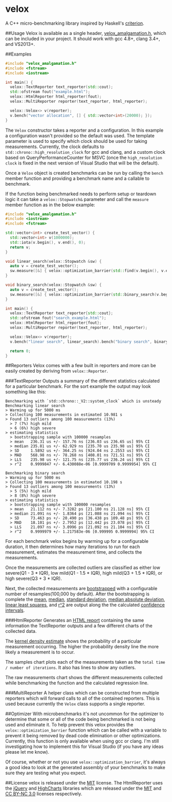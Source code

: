 velox
=====

A C++ micro-benchmarking library inspired by Haskell's [criterion](https://hackage.haskell.org/package/criterion).

##Usage
Velox is available as a single header, [velox_amalgamation.h](https://raw.githubusercontent.com/ctrychta/velox/master/amalgamation/velox_amalgamation.h), which can be included in your project.  It should work with gcc 4.8+, clang 3.4+, and VS2013+.

##Examples
```cpp
#include "velox_amalgamation.h"
#include <fstream>
#include <iostream>

int main() {
  velox::TextReporter text_reporter(std::cout);
  std::ofstream fout("example.html");
  velox::HtmlReporter html_reporter(fout);
  velox::MultiReporter reporter(text_reporter, html_reporter);

  velox::Velox<> v(reporter);
  v.bench("vector allocation", [] { std::vector<int>(20000); });
}
```

The `Velox` constructor takes a reporter and a configuration.  In this example a configuration wasn't provided so the default was used.  The template parameter is used to specify which clock should be used for taking measurements.  Currently, the clock defaults to `std::chrono::high_resolution_clock` for gcc and clang, and a custom clock based on QueryPerformanceCounter for MSVC (once the `high_resolution clock` is fixed in the next version of Visual Studio that will be the default).

Once a `Velox` object is created benchmarks can be run by calling the `bench` member function and providing a benchmark name and a callable to benchmark.

If the function being benchmarked needs to perform setup or teardown logic it can take a `velox::Stopwatch&` parameter and call the `measure` member function as in the below example:

```cpp
#include "velox_amalgamation.h"
#include <iostream>
#include <fstream>

std::vector<int> create_test_vector() {
  std::vector<int> v(1000000);
  std::iota(v.begin(), v.end(), 0);
  return v;
}

void linear_search(velox::Stopwatch &sw) {
  auto v = create_test_vector();
  sw.measure([&] { velox::optimization_barrier(std::find(v.begin(), v.end(), 984760)); });
}

void binary_search(velox::Stopwatch &sw) {
  auto v = create_test_vector();
  sw.measure([&] { velox::optimization_barrier(std::binary_search(v.begin(), v.end(), 984760)); });
}

int main() {
  velox::TextReporter text_reporter{std::cout};
  std::ofstream fout("search_example.html");
  velox::HtmlReporter html_reporter{fout};
  velox::MultiReporter reporter(text_reporter, html_reporter);

  velox::Velox<> v(reporter);
  v.bench("linear search", linear_search).bench("binary search", binary_search);

  return 0;
}
```

##Reporters
Velox comes with a few built in reporters and more can be easily created by deriving from `velox::Reporter`.

###TextReporter
Outputs a summary of the different statistics calculated for a particular benchmark.  For the sort example the output may look something like this:

```
Benchmarking with `std::chrono::_V2::system_clock` which is unsteady
Benchmarking linear search
> Warming up for 5000 ms
> Collecting 100 measurements in estimated 10.981 s
> Found 13 outliers among 100 measurements (13%)
  > 7 (7%) high mild
  > 6 (6%) high severe
> estimating statistics
  > bootstrapping sample with 100000 resamples
  > mean   236.31 us +/- 157.76 ns [236.03 us 236.65 us] 95% CI
  > median 235.81 us +/- 62.929 ns [235.70 us 235.98 us] 95% CI
  > SD     1.5892 us +/- 364.25 ns [924.04 ns 2.2553 us] 95% CI
  > MAD    568.98 ns +/- 78.268 ns [408.01 ns 721.51 ns] 95% CI
  > LLS    235.98 us +/- 121.75 ns [235.77 us 236.24 us] 95% CI
  > r^2    0.9999847 +/- 6.430088e-06 [0.9999709 0.9999954] 95% CI

Benchmarking binary search
> Warming up for 5000 ms
> Collecting 100 measurements in estimated 10.198 s
> Found 13 outliers among 100 measurements (13%)
  > 5 (5%) high mild
  > 8 (8%) high severe
> estimating statistics
  > bootstrapping sample with 100000 resamples
  > mean   21.112 ns +/- 7.3282 ps [21.100 ns 21.128 ns] 95% CI
  > median 21.091 ns +/- 1.8364 ps [21.088 ns 21.094 ns] 95% CI
  > SD     73.463 ps +/- 20.490 ps [36.438 ps 109.48 ps] 95% CI
  > MAD    18.101 ps +/- 2.7952 ps [12.442 ps 23.078 ps] 95% CI
  > LLS    21.097 ns +/- 3.0996 ps [21.092 ns 21.104 ns] 95% CI
  > r^2    0.9999979 +/- 1.217583e-06 [0.999995 0.9999994] 95% CI
```

For each benchmark velox begins by warming up for a configurable duration, it then determines how many iterations to run for each measurement, estimates the measurement time, and collects the measurements.

Once the measurements are collected outliers are classified as either low severe(Q1 - 3 * IQR), low mild(Q1 - 1.5 * IQR), high mild(Q3 + 1.5 * IQR), or high severe(Q3 + 3 * IQR).

Next, the collected measurements are [bootstrapped](http://en.wikipedia.org/wiki/Bootstrapping_%28statistics%29) with a configurable number of resamples(100,000 by default).  After the bootstrapping is complete the [mean](http://en.wikipedia.org/wiki/Mean), [median](http://en.wikipedia.org/wiki/Median), [standard deviation](http://en.wikipedia.org/wiki/Standard_deviation),  [median absolute deviation](http://en.wikipedia.org/wiki/Median_absolute_deviation),  [linear least squares](http://en.wikipedia.org/wiki/Ordinary_least_squares), and [r^2](http://en.wikipedia.org/wiki/Coefficient_of_determination) are output along the the calculated [confidence intervals](http://en.wikipedia.org/wiki/Confidence_interval).

###HtmlReporter
Generates an [HTML report](http://ctrychta.github.io/velox/search_example.html) containing the same information the TextReporter outputs and a few different charts of the collected data.

The [kernel density estimate](http://en.wikipedia.org/wiki/Kernel_density_estimation) shows the probability of a particular measurement occurring.  The higher the probability density line the more likely a measurement is to occur.

The samples chart plots each of the measurements taken as the `total time / number of iterations`.  It also has lines to show any outliers.

The raw measurements chart shows the different measurements collected while benchmarking the function and the calculated regression line.

###MultiReporter
A helper class which can be constructed from multiple reporters which will forward calls to all of the contained reporters.  This is used because currently the `Velox` class supports a single reporter.

##Optimizer
With microbenchmarks it's not uncommon for the optimizer to determine that some or all of the code being benchmarked is not being used and eliminate it.  To help prevent this velox provides the `velox::optimization_barrier` function which can be called with a variable to prevent it being removed by dead code elimination or other optimizations.  Currently, this function is only available when using gcc or clang.  I'm still investigating how to implement this for Visual Studio (if you have any ideas please let me know). 

Of course, whether or not you use `velox::optimization_barrier`, it's always a good idea to look at the generated assembly of your benchmarks to make sure they are testing what you expect.

##License
velox is released under the [MIT](https://tldrlegal.com/license/mit-license) license.  The HtmlReporter uses the [jQuery](http://jquery.com/) and [HighCharts](http://www.highcharts.com/) libraries which are released under the [MIT](https://tldrlegal.com/license/mit-license) and [CC BY-NC 3.0](https://tldrlegal.com/license/creative-commons-attribution-noncommercial-%28cc-nc%29#summary) licenses respectively.
